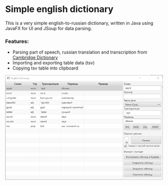 # Simple english dictionary

This is a very simple english-to-russian dictionary, 
written in Java using JavaFX for UI and JSoup for data parsing.

### Features:
- Parsing part of speech, russian translation and transcription from [Cambridge Dictionary](https://dictionary.cambridge.org)
- Importing and exporting table data (tsv)
- Copying tsv table into clipboard

![Main Window](main-window.png)